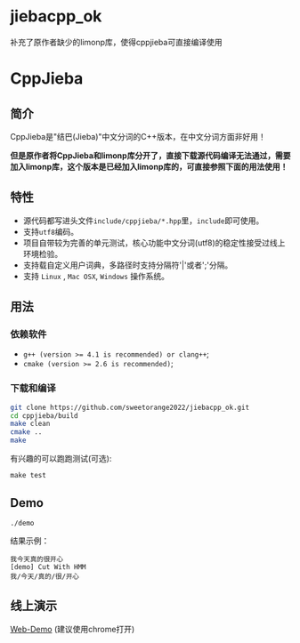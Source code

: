 # jiebacpp_ok
补充了原作者缺少的limonp库，使得cppjieba可直接编译使用  
# CppJieba


## 简介

CppJieba是"结巴(Jieba)"中文分词的C++版本，在中文分词方面非好用！


<b>
但是原作者将CppJieba和limonp库分开了，直接下载源代码编译无法通过，需要加入limonp库，这个版本是已经加入limonp库的，可直接参照下面的用法使用！
</b>

## 特性

+ 源代码都写进头文件`include/cppjieba/*.hpp`里，`include`即可使用。
+ 支持`utf8`编码。
+ 项目自带较为完善的单元测试，核心功能中文分词(utf8)的稳定性接受过线上环境检验。
+ 支持载自定义用户词典，多路径时支持分隔符'|'或者';'分隔。
+ 支持 `Linux` , `Mac OSX`, `Windows` 操作系统。

## 用法

### 依赖软件

* `g++ (version >= 4.1 is recommended) or clang++`;
* `cmake (version >= 2.6 is recommended)`;

### 下载和编译

```sh
git clone https://github.com/sweetorange2022/jiebacpp_ok.git
cd cppjieba/build
make clean
cmake ..
make
```

有兴趣的可以跑跑测试(可选):

```
make test
```

## Demo

```
./demo
```

结果示例：

```
我今天真的很开心
[demo] Cut With HMM
我/今天/真的/很/开心
```


## 线上演示

[Web-Demo](http://cppjieba-webdemo.herokuapp.com/)
(建议使用chrome打开)



